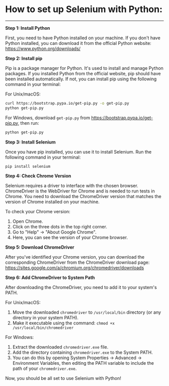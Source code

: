 # How to set up Selenium with Python:
------------------------


**Step 1: Install Python**

First, you need to have Python installed on your machine. If you don't have Python installed, you can download it from the official Python website: https://www.python.org/downloads/

**Step 2: Install pip**

Pip is a package manager for Python. It's used to install and manage Python packages. If you installed Python from the official website, pip should have been installed automatically. If not, you can install pip using the following command in your terminal:

For Unix/macOS:

```bash
curl https://bootstrap.pypa.io/get-pip.py -o get-pip.py
python get-pip.py
```

For Windows, download `get-pip.py` from https://bootstrap.pypa.io/get-pip.py, then run:

```bash
python get-pip.py
```

**Step 3: Install Selenium**

Once you have pip installed, you can use it to install Selenium. Run the following command in your terminal:

```bash
pip install selenium
```

**Step 4: Check Chrome Version**

Selenium requires a driver to interface with the chosen browser. ChromeDriver is the WebDriver for Chrome and is needed to run tests in Chrome. You need to download the ChromeDriver version that matches the version of Chrome installed on your machine. 

To check your Chrome version:

1. Open Chrome.
2. Click on the three dots in the top right corner.
3. Go to "Help" -> "About Google Chrome".
4. Here, you can see the version of your Chrome browser.

**Step 5: Download ChromeDriver**

After you've identified your Chrome version, you can download the corresponding ChromeDriver from the ChromeDriver download page: https://sites.google.com/a/chromium.org/chromedriver/downloads

**Step 6: Add ChromeDriver to System Path**

After downloading the ChromeDriver, you need to add it to your system's PATH. 

For Unix/macOS:

1. Move the downloaded `chromedriver` to `/usr/local/bin` directory (or any directory in your system PATH).
2. Make it executable using the command: `chmod +x /usr/local/bin/chromedriver`

For Windows:

1. Extract the downloaded `chromedriver.exe` file.
2. Add the directory containing `chromedriver.exe` to the System PATH.
3. You can do this by opening System Properties -> Advanced -> Environment Variables, then editing the PATH variable to include the path of your `chromedriver.exe`.

Now, you should be all set to use Selenium with Python!
